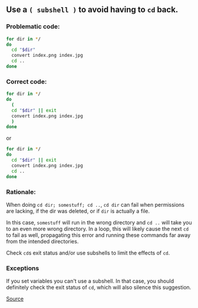 ## Use a `( subshell )` to avoid having to `cd` back.

### Problematic code:

```sh
for dir in */
do
  cd "$dir"
  convert index.png index.jpg
  cd ..
done
```


### Correct code:

```sh
for dir in */
do
  (
  cd "$dir" || exit
  convert index.png index.jpg
  )
done
```

or

```sh
for dir in */
do
  cd "$dir" || exit
  convert index.png index.jpg
  cd ..
done
```

### Rationale:

When doing `cd dir; somestuff; cd ..`, `cd dir` can fail when permissions are lacking, if the dir was deleted, or if `dir` is actually a file.

In this case, `somestuff` will run in the wrong directory and `cd ..` will take you to an even more wrong directory. In a loop, this will likely cause the next `cd` to fail as well, propagating this error and running these commands far away from the intended directories.

Check `cd`s exit status and/or use subshells to limit the effects of `cd`.

### Exceptions

If you set variables you can't use a subshell. In that case, you should definitely check the exit status of `cd`, which will also silence this suggestion.

[Source](https://github.com/koalaman/shellcheck/wiki/SC2103)

